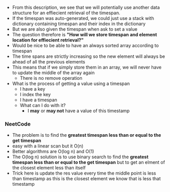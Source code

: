 - From this description, we see that we will potentially use another data structure for an effiecient retrieval of the timespan.
- If the timespan was auto-generated, we could just use a stack with dictionary containing timespan and their index in the dictionary
- But we are also given the timespan when ask to set a value
- The question therefore is **"How will we store timespan and element location for effiecient retrieval?"**
- Would be nice to be able to have an always sorted array according to timespan
- The time spans are strictly increasing so the new element will always be ahead of all the previous elements
- This means that if we simply store them in an array, we will never have to update the middle of the array again
	- There is no remove operation
- What is the process of getting a value using a timespan
	- I have a key
	- I index the key
	- I have a timespan
	- What can I do with it?
		- I **may** or **may not** have a value of this timestamp

### NeetCode
- The problem is to find the **greatest timespan less than or equal to the get timespan**
- easy with a linear scan but it O(n)
- Better algorithms are O(log n) and O(1)
- The O(log n) solution is to use binary search to find the **greatest timespan less than or equal to the get timespan** but to get an elment of the closest element less than itself
- Trick here is update the res value every time the middle point is less than timestamp as this is the closest element we know that is less that timestamp